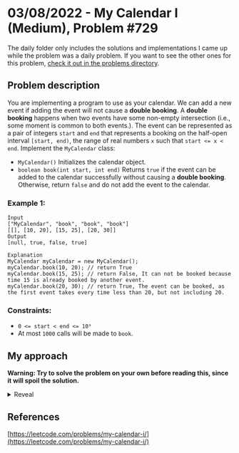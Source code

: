 # 03/08/2022 - My Calendar I (Medium), Problem #729

The daily folder only includes the solutions and implementations I came up while the problem was a daily problem. If you want to see the other ones for this problem, [check it out in the problems directory](https://github.com/Pandicon/leetcode/tree/main/problems/algorithms/0729).

## Problem description

You are implementing a program to use as your calendar. We can add a new event if adding the event will not cause a **double booking**.
A **double booking** happens when two events have some non-empty intersection (i.e., some moment is common to both events.).
The event can be represented as a pair of integers `start` and `end` that represents a booking on the half-open interval `[start, end)`, the range of real numbers `x` such that `start <= x < end`.
Implement the `MyCalendar` class:

-   `MyCalendar()` Initializes the calendar object.
-   `boolean book(int start, int end)` Returns `true` if the event can be added to the calendar successfully without causing a **double booking**. Otherwise, return `false` and do not add the event to the calendar.

### Example 1:

```
Input
["MyCalendar", "book", "book", "book"]
[[], [10, 20], [15, 25], [20, 30]]
Output
[null, true, false, true]

Explanation
MyCalendar myCalendar = new MyCalendar();
myCalendar.book(10, 20); // return True
myCalendar.book(15, 25); // return False, It can not be booked because time 15 is already booked by another event.
myCalendar.book(20, 30); // return True, The event can be booked, as the first event takes every time less than 20, but not including 20.
```

### Constraints:

-   `0 <= start < end <= 10⁹`
-   At most `1000` calls will be made to `book`.

## My approach

**Warning: Try to solve the problem on your own before reading this, since it will spoil the solution.**

<details>
  <summary>Reveal</summary>

To be able to book an event, its interval must not overlap with the interval of any other event. Since we will not be changing starting times of events, we can use a BTreeMap to store the events sorted in ascending order by their start time.
An event is not overlapping if:

-   It starts after the previous one ends
-   It ends before the next one starts

We can use the `.range()` method of the BTreeMap to get all events that start before the new event ends. This way we don't have to manually check if the event ends before the next one starts, because the method will filter it for us.
Because we know that the map will only contain non-overlapping events, we can only check the last returned event. If that event ends after the new event starts, it is overlapping with it.

  <p>
    
  |         Implementation          | Time complexity | Space complexity |                        Runtime                       |                     Memory Usage                    |
  | :-----------------------------: | :-------------: | :--------------: | :--------------------------------------------------: | :-------------------------------------------------: |
  |              [Rust](https://github.com/Pandicon/leetcode/tree/main/daily/2022-08-03/solution.rs)               |       O(N*log(N))      |       O(N)       | 33 ms, faster than 83.33% of Rust online submissions | 2.7 MB, less than 88.89% of Rust online submissions |
</details>

## References

[https://leetcode.com/problems/my-calendar-i/](https://leetcode.com/problems/my-calendar-i/)
